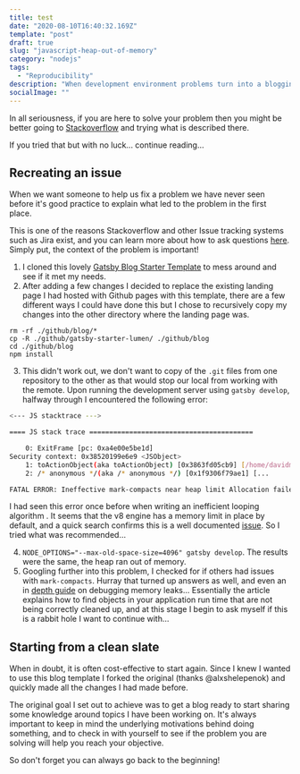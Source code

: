 ```yaml
---
title: test
date: "2020-08-10T16:40:32.169Z"
template: "post"
draft: true 
slug: "javascript-heap-out-of-memory"
category: "nodejs"
tags:
  - "Reproducibility"
description: "When development environment problems turn into a blogging opportunity..."
socialImage: ""
---
```


In all seriousness, if you are here to solve your problem then you might be better going to [Stackoverflow](https://stackoverflow.com/questions/38558989/node-js-heap-out-of-memory) and trying what is described there.

If you tried that but with no luck... continue reading...

## Recreating an issue

When we want someone to help us fix a problem we have never seen before it's good practice to explain what led to the problem in the first place.

This is one of the reasons Stackoverflow and other Issue tracking systems such as Jira exist, and you can learn more about how to ask questions [here](https://stackoverflow.com/help/how-to-ask). Simply put, the context of the problem is important!
1. I cloned this lovely [Gatsby Blog Starter Template](https://www.gatsbyjs.org/starters/alxshelepenok/gatsby-starter-lumen/) to mess around and see if it met my needs.
2. After adding a few changes I decided to replace the existing landing page I had hosted with Github pages with this template, there are a few different ways I could have done this but I chose to recursively copy my changes into the other directory where the landing page was. 
```
rm -rf ./github/blog/*
cp -R ./github/gatsby-starter-lumen/ ./github/blog
cd ./github/blog
npm install
```
3. This didn't work out, we don't want to copy of the `.git` files from one repository to the other as that would stop our local from working with the remote. Upon running the development server using `gatsby develop`, halfway through I encountered the following error:

``` Bash
<--- JS stacktrace --->

==== JS stack trace =========================================

    0: ExitFrame [pc: 0xa4e00e5be1d]
Security context: 0x38520199e6e9 <JSObject>
    1: toActionObject(aka toActionObject) [0x3863fd05cb9] [/home/davidmaceachern/github/blog/node_modules/xstate/lib/actions.js:~54] [pc=0xa4e013b107a](this=0x329f1d7026f1 <undefined>,action=0x3581c61a2f11 <Object map = 0x372833382d59>,actionFunctionMap=0x03863fd1f439 <Object map = 0x7ef0b47f351>)
    2: /* anonymous */(aka /* anonymous */) [0x1f9306f79ae1] [...

FATAL ERROR: Ineffective mark-compacts near heap limit Allocation failed - JavaScript heap out of memory
```

I had seen this error once before when writing an inefficient looping algorithm . It seems that the v8 engine has a memory limit in place by default, and a quick search confirms this is a well documented [issue](https://stackoverflow.com/questions/38558989/node-js-heap-out-of-memory). So I tried what was recommended...

4. `NODE_OPTIONS="--max-old-space-size=4096" gatsby develop`. The results were the same, the heap ran out of memory.
5. Googling further into this problem, I checked for if others had issues with `mark-compacts`. Hurray that turned up answers as well, and even an in [depth guide](https://www.toptal.com/nodejs/debugging-memory-leaks-node-js-applications) on debugging memory leaks... Essentially the article explains how to find objects in your application run time that are not being correctly cleaned up, and at this stage I begin to ask myself if this is a rabbit hole I want to continue with...

## Starting from a clean slate

When in doubt, it is often cost-effective to start again. Since I knew I wanted to use this blog template I forked the original (thanks @alxshelepenok) and quickly made all the changes I had made before.

The original goal I set out to achieve was to get a blog ready to start sharing some knowledge around topics I have been working on. It's always important to keep in mind the underlying motivations behind doing something, and to check in with yourself to see if the problem you are solving will help you reach your objective.

So don't forget you can always go back to the beginning!